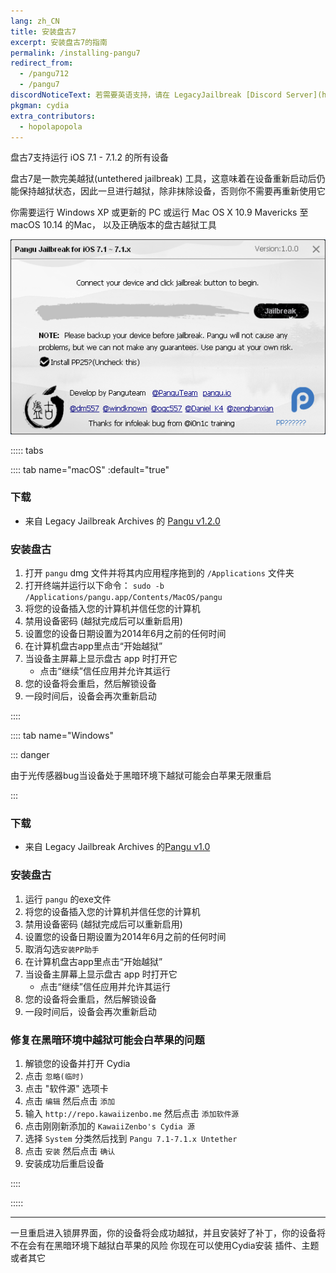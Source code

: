 ```yaml
---
lang: zh_CN
title: 安装盘古7
excerpt: 安装盘古7的指南
permalink: /installing-pangu7
redirect_from:
  - /pangu712
  - /pangu7
discordNoticeText: 若需要英语支持，请在 LegacyJailbreak [Discord Server](http://discord.legacyjailbreak.com) 上寻求帮助。
pkgman: cydia
extra_contributors:
  - hopolapopola
---
```


盘古7支持运行 iOS 7.1 - 7.1.2 的所有设备

盘古7是一款完美越狱(untethered jailbreak) 工具，这意味着在设备重新启动后仍能保持越狱状态，因此一旦进行越狱，除非抹除设备，否则你不需要再重新使用它

你需要运行 Windows XP 或更新的 PC 或运行 Mac OS X 10.9 Mavericks 至 macOS 10.14 的Mac， 以及正确版本的盘古越狱工具

![盘古7(Windows) 的截图](/assets/images/pangu7-win.png)

::::: tabs

:::: tab name="macOS" :default="true"

### 下载

- 来自 Legacy Jailbreak Archives 的 [Pangu v1.2.0](https://mega.nz/folder/k4FAXCIB#Fk7pxs6ikYzL3YBvAGX5ig/file/Fo8ihCJa)

### 安装盘古

1. 打开 `pangu` dmg 文件并将其内应用程序拖到的 `/Applications` 文件夹
1. 打开终端并运行以下命令： `sudo -b /Applications/pangu.app/Contents/MacOS/pangu`
1. 将您的设备插入您的计算机并信任您的计算机
1. 禁用设备密码 (越狱完成后可以重新启用)
1. 设置您的设备日期设置为2014年6月之前的任何时间
1. 在计算机盘古app里点击“开始越狱”
1. 当设备主屏幕上显示盘古 app 时打开它
   - 点击“继续”信任应用并允许其运行
1. 您的设备将会重启，然后解锁设备
1. 一段时间后，设备会再次重新启动

::::

:::: tab name="Windows"

::: danger

由于光传感器bug当设备处于黑暗环境下越狱可能会白苹果无限重启

:::


### 下载
- 来自 Legacy Jailbreak Archives 的[Pangu v1.0](https://mega.nz/folder/k4FAXCIB#Fk7pxs6ikYzL3YBvAGX5ig/file/41UlRSyS)

### 安装盘古

1. 运行 `pangu` 的exe文件
1. 将您的设备插入您的计算机并信任您的计算机
1. 禁用设备密码 (越狱完成后可以重新启用)
1. 设置您的设备日期设置为2014年6月之前的任何时间
1. 取消勾选`安装PP助手`
1. 在计算机盘古app里点击“开始越狱”
1. 当设备主屏幕上显示盘古 app 时打开它
   - 点击“继续”信任应用并允许其运行
1. 您的设备将会重启，然后解锁设备
1. 一段时间后，设备会再次重新启动

### 修复在黑暗环境中越狱可能会白苹果的问题

1. 解锁您的设备并打开 Cydia
1. 点击 `忽略(临时)`
1. 点击 "软件源" 选项卡
1. 点击 `编辑` 然后点击 `添加`
1. 输入 `http://repo.kawaiizenbo.me` 然后点击 `添加软件源`
1. 点击刚刚新添加的 `KawaiiZenbo's Cydia 源`
1. 选择 `System` 分类然后找到 `Pangu 7.1-7.1.x Untether`
1. 点击 `安装` 然后点击 `确认`
1. 安装成功后重启设备

::::

:::::

----

一旦重启进入锁屏界面，你的设备将会成功越狱，并且安装好了补丁，你的设备将不在会有在黑暗环境下越狱白苹果的风险 你现在可以使用Cydia安装 <router-link to="/faq/#what-are-tweaks">插件、</router-link>主题或者其它

